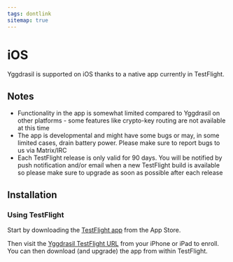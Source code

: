 ```yaml
---
tags: dontlink
sitemap: true
---
```


# iOS

Yggdrasil is supported on iOS thanks to a native app currently in TestFlight. 

## Notes

- Functionality in the app is somewhat limited compared to Yggdrasil on other platforms - some features like crypto-key routing are not available at this time
- The app is developmental and might have some bugs or may, in some limited cases, drain battery power. Please make sure to report bugs to us via Matrix/IRC
- Each TestFlight release is only valid for 90 days. You will be notified by push notification and/or email when a new TestFlight build is available so please make sure to upgrade as soon as possible after each release

## Installation

### Using TestFlight

Start by downloading the [TestFlight app](https://itunes.apple.com/us/app/testflight/id899247664?mt=8) from the App Store.

Then visit the [Yggdrasil TestFlight URL](https://testflight.apple.com/join/jZNsIkRr) from your iPhone or iPad to enroll. You can then download (and upgrade) the app from within TestFlight.

